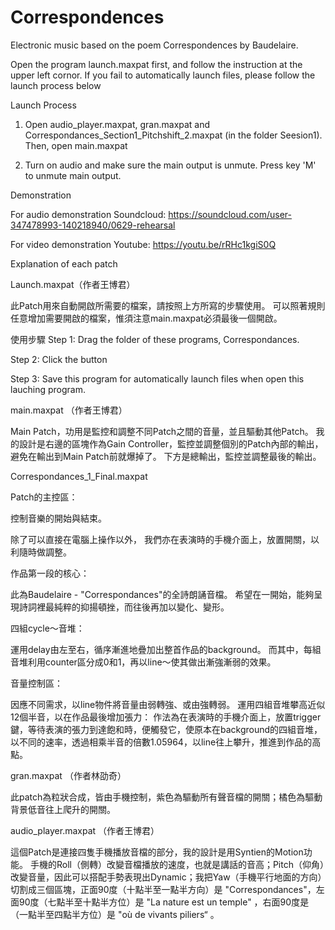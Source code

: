 # Correspondences
Electronic music based on the poem Correspondences by Baudelaire.


Open the program launch.maxpat first,
and follow the instruction at the upper left cornor.
If you fail to automatically launch files,
please follow the launch process below


Launch Process

1. Open audio_player.maxpat, gran.maxpat and Correspondances_Section1_Pitchshift_2.maxpat (in the folder Seesion1). Then, open main.maxpat

2. Turn on audio and make sure the main output is unmute. Press key 'M' to unmute main output.



Demonstration

For audio demonstration
Soundcloud: https://soundcloud.com/user-347478993-140218940/0629-rehearsal

For video demonstration
Youtube: https://youtu.be/rRHc1kgiS0Q



Explanation of each patch


Launch.maxpat（作者王博君）

此Patch用來自動開啟所需要的檔案，請按照上方所寫的步驟使用。
可以照著規則任意增加需要開啟的檔案，惟須注意main.maxpat必須最後一個開啟。

使用步驟
Step 1: Drag the folder of these programs, Correspondances.

Step 2: Click the button

Step 3: Save this program for automatically launch files when open this lauching program.


main.maxpat （作者王博君）

Main Patch，功用是監控和調整不同Patch之間的音量，並且驅動其他Patch。
我的設計是右邊的區塊作為Gain Controller，監控並調整個別的Patch內部的輸出，避免在輸出到Main Patch前就爆掉了。
下方是總輸出，監控並調整最後的輸出。


Correspondances_1_Final.maxpat

Patch的主控區：

控制音樂的開始與結束。

除了可以直接在電腦上操作以外，
我們亦在表演時的手機介面上，放置開關，以利隨時做調整。

作品第一段的核心：

此為Baudelaire - "Correspondances"的全詩朗誦音檔。
希望在一開始，能夠呈現詩詞裡最純粹的抑揚頓挫，而往後再加以變化、變形。

四組cycle～音堆：

運用delay由左至右，循序漸進地疊加出整首作品的background。
而其中，每組音堆利用counter區分成0和1，再以line～使其做出漸強漸弱的效果。

音量控制區：

因應不同需求，以line物件將音量由弱轉強、或由強轉弱。
運用四組音堆攀高近似12個半音，以在作品最後增加張力：
作法為在表演時的手機介面上，放置trigger鍵，等待表演的張力到達飽和時，便觸發它，使原本在background的四組音堆，以不同的速率，透過相乘半音的倍數1.05964，以line往上攀升，推進到作品的高點。


gran.maxpat （作者林劭奇）

此patch為粒狀合成，皆由手機控制，紫色為驅動所有聲音檔的開關；橘色為驅動背景低音往上爬升的開關。


audio_player.maxpat （作者王博君）

這個Patch是連接四隻手機播放音檔的部分，我的設計是用Syntien的Motion功能。
手機的Roll（側轉）改變音檔播放的速度，也就是講話的音高；Pitch（仰角）改變音量，因此可以搭配手勢表現出Dynamic；我把Yaw（手機平行地面的方向）切割成三個區塊，正面90度（十點半至一點半方向）是 "Correspondances"，左面90度（七點半至十點半方位）是 "La nature est un temple" ，右面90度是（一點半至四點半方位）是 "où de vivants piliers“ 。


